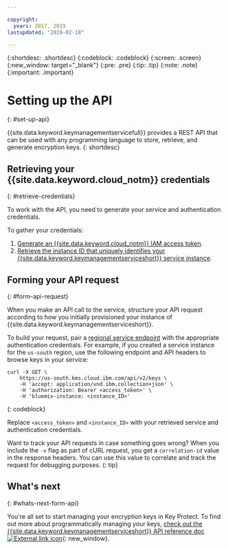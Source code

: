 ```yaml
---

copyright:
  years: 2017, 2019
lastupdated: "2019-02-18"

---
```


{:shortdesc: .shortdesc}
{:codeblock: .codeblock}
{:screen: .screen}
{:new_window: target="_blank"}
{:pre: .pre}
{:tip: .tip}
{:note: .note}
{:important: .important}

# Setting up the API
{: #set-up-api}

{{site.data.keyword.keymanagementservicefull}} provides a REST API that can be used with any programming language to store, retrieve, and generate encryption keys.
{: shortdesc}

## Retrieving your {{site.data.keyword.cloud_notm}} credentials
{: #retrieve-credentials}

To work with the API, you need to generate your service and authentication credentials. 

To gather your credentials:

1. [Generate an {{site.data.keyword.cloud_notm}} IAM access token](/docs/services/key-protect?topic=key-protect-retrieve-access-token).
2. [Retrieve the instance ID that uniquely identifies your {{site.data.keyword.keymanagementserviceshort}} service instance](/docs/services/key-protect?topic=key-protect-retrieve-instance-ID).

## Forming your API request
{: #form-api-request}

When you make an API call to the service, structure your API request according to how you initially provisioned your instance of {{site.data.keyword.keymanagementserviceshort}}. 

To build your request, pair a [regional service endpoint](/docs/services/key-protect?topic=key-protect-regions) with the appropriate authentication credentials. For example, if you created a service instance for the `us-south` region, use the following endpoint and API headers to browse keys in your service:

```cURL
curl -X GET \
    https://us-south.kms.cloud.ibm.com/api/v2/keys \
    -H 'accept: application/vnd.ibm.collection+json' \
    -H 'authorization: Bearer <access_token>' \
    -H 'bluemix-instance: <instance_ID>'
```
{: codeblock} 

Replace `<access_token>` and `<instance_ID>` with your retrieved service and authentication credentials.

Want to track your API requests in case something goes wrong? When you include the `-v` flag as part of cURL request, you get a `correlation-id` value in the response headers. You can use this value to correlate and track the request for debugging purposes.
{: tip} 

## What's next
{: #whats-next-form-api}

You're all set to start managing your encryption keys in Key Protect. To find out more about programmatically managing your keys, [check out the {{site.data.keyword.keymanagementserviceshort}} API reference doc ![External link icon](../../icons/launch-glyph.svg "External link icon")](https://{DomainName}/apidocs/key-protect){: new_window}.